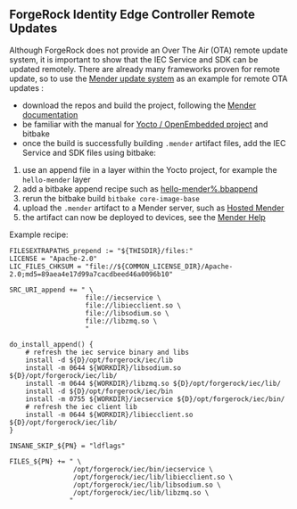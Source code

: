 ## ForgeRock Identity Edge Controller Remote Updates

Although ForgeRock does not provide an Over The Air (OTA) remote update system, it is important to show that the IEC
Service and SDK can be updated remotely. There are already many frameworks proven for remote update, so to use the 
[Mender update system](https://docs.mender.io/) as an example for remote OTA updates :

* download the repos and build the project, following the [Mender documentation](https://docs.mender.io/1.7/artifacts)
* be familiar with the manual for [Yocto / OpenEmbedded project](https://www.yoctoproject.org/docs/) and bitbake
* once the build is successfully building `.mender` artifact files, add the IEC Service and SDK files using bitbake:
1. use an append file in a layer within the Yocto project, for example the `hello-mender` layer
1. add a bitbake append recipe such as [hello-mender%.bbappend](attachments/hello-mender%25.bbappend)
1. rerun the bitbake build `bitbake core-image-base`
1. upload the `.mender` artifact to a Mender server, such as [Hosted Mender](https://hosted.mender.io/ui/#/)
1. the artifact can now be deployed to devices, see the [Mender Help](https://hosted.mender.io/ui/#/help)

Example recipe:
```
FILESEXTRAPATHS_prepend := "${THISDIR}/files:"
LICENSE = "Apache-2.0"
LIC_FILES_CHKSUM = "file://${COMMON_LICENSE_DIR}/Apache-2.0;md5=89aea4e17d99a7cacdbeed46a0096b10"

SRC_URI_append += " \
                   file://iecservice \
                   file://libiecclient.so \
                   file://libsodium.so \
                   file://libzmq.so \
                   "

do_install_append() {
    # refresh the iec service binary and libs
    install -d ${D}/opt/forgerock/iec/lib
    install -m 0644 ${WORKDIR}/libsodium.so ${D}/opt/forgerock/iec/lib/
    install -m 0644 ${WORKDIR}/libzmq.so ${D}/opt/forgerock/iec/lib/
    install -d ${D}/opt/forgerock/iec/bin
    install -m 0755 ${WORKDIR}/iecservice ${D}/opt/forgerock/iec/bin/
    # refresh the iec client lib
    install -m 0644 ${WORKDIR}/libiecclient.so ${D}/opt/forgerock/iec/lib/
}

INSANE_SKIP_${PN} = "ldflags"

FILES_${PN} += " \
                /opt/forgerock/iec/bin/iecservice \
                /opt/forgerock/iec/lib/libiecclient.so \
                /opt/forgerock/iec/lib/libsodium.so \
                /opt/forgerock/iec/lib/libzmq.so \
               "
```
